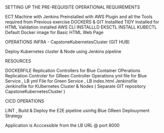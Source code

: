SETTING UP THE PRE-REQUISITE OPERATIONAL REQUIREMENTS

ECT Machine with Jenkins Preinstalled with AWS Plugin and all the Tools required from Previous exercise
DOCKERS & GIT Installled
TIDY Installed for HTML Validation
installed AWS CLI
INSTALLLD EKSCTL
INSTALL KUBECTL
Default Docker image for Basic HTML Web Page


OPERATIONS INFRA - CapstoneKubernetesCluster (GIT HUB)

Deploy Kubernetes cluster & Node using Jenkins pipeline


RESOURCES

DOCKERFILE
Replication Controllers for Blue Container OPerations
Replication Controler for GReen Controller Operations
yml file for Blue Service , LB
yml File for Green Service , LB
index.html
Jenkinsfile
Jenkinsfile for KUbernetes Cluster & Nodes ( Separate GIT repository CapstoneKubernetesCluster )

CICD OPERATIONS

LINT , Build & Deploy the E2E pipeline usinhg Blue GReen Deplouyment Strategy

Application is Acccessible from the LB URL @ port 8000

